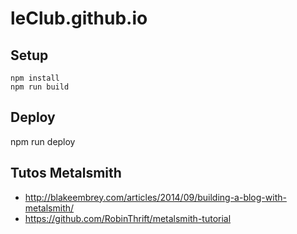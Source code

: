 leClub.github.io
================

## Setup

    npm install 
    npm run build

## Deploy

  npm run deploy
 
## Tutos Metalsmith

* http://blakeembrey.com/articles/2014/09/building-a-blog-with-metalsmith/
* https://github.com/RobinThrift/metalsmith-tutorial
